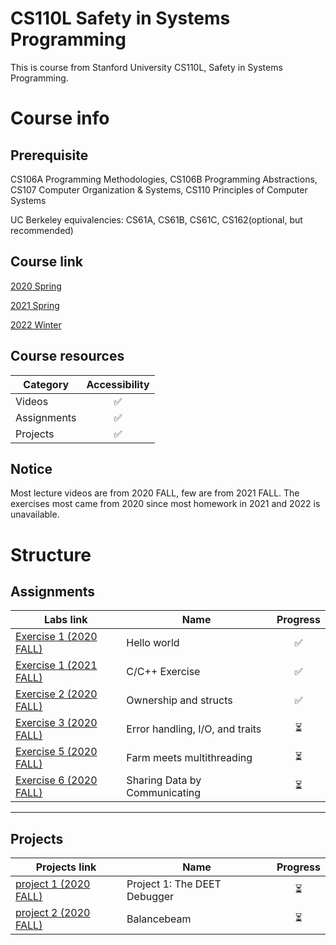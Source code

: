 # CS110L Safety in Systems Programming
This is course from Stanford University CS110L, Safety in Systems Programming.


# Course info
## Prerequisite
CS106A Programming Methodologies, CS106B Programming Abstractions, CS107 Computer Organization & Systems, CS110 Principles of Computer Systems

UC Berkeley equivalencies: CS61A, CS61B, CS61C, CS162(optional, but recommended)
## Course link
[2020 Spring](https://reberhardt.com/cs110l/spring-2020/)

[2021 Spring](https://reberhardt.com/cs110l/spring-2021/)

[2022 Winter](https://web.stanford.edu/class/cs110l/)

## Course resources 
|Category|Accessibility|
|---|:-:|
|Videos|✅|
|Assignments|✅|
|Projects|✅|

## Notice
Most lecture videos are from 2020 FALL, few are from 2021 FALL. The exercises most came from 2020 since most homework in 2021 and 2022 is unavailable.

# Structure
## Assignments
|Labs link| Name| Progress|
|---|---|:-:|
|[Exercise 1 (2020 FALL)](https://reberhardt.com/cs110l/spring-2020/assignments/week-1-exercises/) |Hello world|✅|
|[Exercise 1 (2021 FALL)](https://reberhardt.com/cs110l/spring-2021/assignments/week-1-exercises/) |C/C++ Exercise|✅|
|[Exercise 2 (2020 FALL)](https://reberhardt.com/cs110l/spring-2020/assignments/week-2-exercises/) |Ownership and structs|✅|
|[Exercise 3 (2020 FALL)](https://reberhardt.com/cs110l/spring-2020/assignments/week-3-exercises/) |Error handling, I/O, and traits|⏳|
|[Exercise 5 (2020 FALL)](https://reberhardt.com/cs110l/spring-2020/assignments/week-5-exercises/) |Farm meets multithreading|⏳|
|[Exercise 6 (2020 FALL)](https://reberhardt.com/cs110l/spring-2020/assignments/week-6-exercises/) |Sharing Data by Communicating|⏳|

---
## Projects
|Projects link|  Name|Progress|
|------- |---| :-: |
|[project 1 (2020 FALL)](https://reberhardt.com/cs110l/spring-2020/assignments/project-1/) |Project 1: The DEET Debugger|⏳|
|[project 2 (2020 FALL)](https://reberhardt.com/cs110l/spring-2020/assignments/project-2/) |Balancebeam| ⏳|
